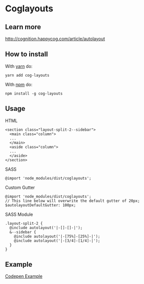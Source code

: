 # Coglayouts

## Learn more
http://cognition.happycog.com/article/autolayout

## How to install
With [yarn](https://github.com/yarnpkg/yarn) do:

`yarn add cog-layouts`

With [npm](https://github.com/npm/npm) do:

`npm install -g cog-layouts`

## Usage

HTML
```
<section class="layout-split-2--sidebar">
  <main class="column">
  ...
  </main>
  <aside class="column">
  ...
  </aside>
</section>
```

SASS

`@import 'node_modules/dist/coglayouts';`

Custom Gutter
```
@import 'node_modules/dist/coglayouts';
// This line below will overwrite the default gutter of 20px;
$autolayoutDefaultGutter: 100px;
```


SASS Module
```
.layout-split-2 {
  @include autolayout('|-[]-[]-|');
  &--sidebar {
    @include autolayout('|-[75%]-[25%]-|');
    @include autolayout('|-[3/4]-[1/4]-|');
  }
}
```

## Example
[Codepen Example](http://codepen.io/markhuot/pen/kXJjWR)
